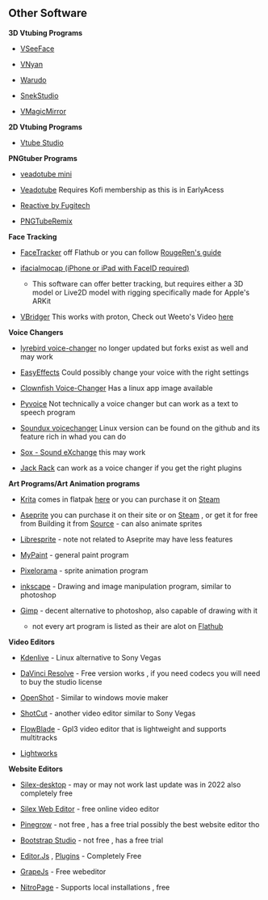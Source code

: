 ## Other Software
**3D Vtubing Programs**

- [VSeeFace](https://www.vseeface.icu/)

- [VNyan](https://suvidriel.itch.io/vnyan)

- [Warudo](https://store.steampowered.com/app/2079120/Warudo/)

- [SnekStudio](https://snekstudio.com/)

- [VMagicMirror](https://malaybaku.github.io/VMagicMirror/en/)

**2D Vtubing Programs** 

- [Vtube Studio](https://store.steampowered.com/app/1325860/VTube_Studio/)


**PNGtuber Programs**

- [veadotube mini](https://olmewe.itch.io/veadotube-mini)

- [Veadotube](https://ko-fi.com/olmewe/tiers) Requires Kofi membership as this is in EarlyAcess

- [Reactive by Fugitech](https://reactive.fugi.tech/)

- [PNGTubeRemix](https://mudkipworld.itch.io/pngremix)

**Face Tracking**

- [FaceTracker](https://flathub.org/apps/de.z_ray.Facetracker) off Flathub or you can follow [RougeRen's guide](https://www.youtube.com/watch?v=Q3aMVZXh_cI&t=7s) 

- [ifacialmocap (iPhone or iPad with FaceID required)](https://apps.apple.com/us/app/ifacialmocap/id1489470545)

	- This software can offer better tracking, but requires either a 3D model or Live2D model with rigging specifically made for Apple's ARKit

- [VBridger](https://store.steampowered.com/app/1898830/VBridger/) This works with proton, Check out Weeto's Video [here](https://www.youtube.com/watch?v=PBN9hPVSklQ&t=666s)

**Voice Changers**

- [lyrebird voice-changer](https://github.com/lyrebird-voice-changer/lyrebird) no longer updated but forks exist as well and may work

- [EasyEffects](https://github.com/wwmm/easyeffects) Could possibly change your voice with the right settings

- [Clownfish Voice-Changer](https://clownfish-translator.com/voicechanger/download.html) Has a linux app image available

- [Pyvoice](https://github.com/vastavgit/pyvoice) Not technically a voice changer but can work as a text to speech program

- [Soundux voicechanger](https://github.com/Soundux/Soundux/releases/tag/0.2.7) Linux version can be found on the github and its feature rich in whad you can do

- [Sox - Sound eXchange](https://sourceforge.net/projects/sox/files/sox/14.4.2/) this may work 

- [Jack Rack](https://jack-rack.sourceforge.net/) can work as a voice changer if you get the right plugins 


**Art Programs/Art Animation programs**

- [Krita](https://krita.org/en/) comes in flatpak [here](https://flathub.org/apps/org.kde.krita)  or you can purchase it on [Steam](https://store.steampowered.com/app/280680/Krita/)

- [Aseprite](https://www.aseprite.org/) you can purchase it on their site or on [Steam](https://store.steampowered.com/app/431730/Aseprite/) , or get it for free from Building it from [Source](https://github.com/aseprite/aseprite) - can also animate sprites

- [Libresprite](https://flathub.org/apps/com.github.libresprite.LibreSprite) - note not related to Aseprite may have less features

- [MyPaint](https://flathub.org/apps/org.mypaint.MyPaint) - general paint program

- [Pixelorama](https://flathub.org/apps/com.orama_interactive.Pixelorama) - sprite animation program

- [inkscape](https://inkscape.org/) - Drawing and image manipulation program, similar to photoshop

- [Gimp](https://www.gimp.org/) - decent alternative to photoshop, also capable of drawing with it

	- not every art program is listed as their are alot on [Flathub](https://flathub.org/apps/search?q=art)

**Video Editors**

- [Kdenlive](https://kdenlive.org/) - Linux alternative to Sony Vegas

- [DaVinci Resolve](https://www.blackmagicdesign.com/products/davinciresolve) - Free version works , if you need codecs you will need to buy the studio license

- [OpenShot](https://www.openshot.org/) - Similar to windows movie maker

- [ShotCut](https://www.shotcut.org/) - another video editor similar to Sony Vegas

- [FlowBlade](https://jliljebl.github.io/flowblade/) - Gpl3 video editor that is lightweight and supports multitracks

- [Lightworks](https://lwks.com/)

**Website Editors**

- [Silex-desktop](https://github.com/silexlabs/silex-desktop/releases) - may or may not work last update was in 2022 also completely free

- [Silex Web Editor](https://www.silex.me/) - free online video editor

- [Pinegrow](https://pinegrow.com/) - not free , has a free trial possibly the best website editor tho

- [Bootstrap Studio](https://bootstrapstudio.io/) - not free , has a free trial 

- [Editor.Js](https://github.com/codex-team/editor.js?ref=itsfoss.com) , [Plugins](https://github.com/editor-js/awesome-editorjs?tab=readme-ov-file) - Completely Free

- [GrapeJs](https://grapesjs.com/) - Free webeditor

- [NitroPage](https://nitropage.org/docs/getting-started) - Supports local installations , free